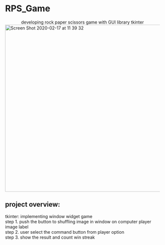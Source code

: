 # RPS_Game
<center>developing rock paper scissors game with GUI library tkinter </center>

<img width="544" alt="Screen Shot 2020-02-17 at 11 39 32" src="https://user-images.githubusercontent.com/16283001/74616243-c8815300-517a-11ea-9e50-89a561d44bbd.png">

<h2>project overview:<br></h2>
tkinter: implementing window widget game<br>
step 1. push the button to shuffling image in window on computer player image label<br>
step 2. user select the command button from player option<br>
step 3. show the result and count win streak<br>

